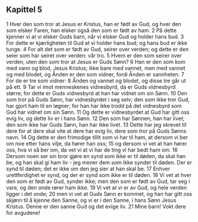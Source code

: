## Kapittel 5

1 Hver den som tror at Jesus er Kristus, han er født av Gud, og hver den som elsker Faren, han elsker også den som er født av ham.
2 På dette kjenner vi at vi elsker Guds barn, når vi elsker Gud og holder hans bud.
3 For dette er kjærligheten til Gud at vi holder hans bud; og hans bud er ikke tunge.
4 For alt det som er født av Gud, seirer over verden; og dette er den seier som har seiret over verden: vår tro.
5 Hvem er den som seirer over verden, uten den som tror at Jesus er Guds Sønn?
6 Han er den som kom med vann og blod, Jesus Kristus; ikke bare med vannet, men med vannet og med blodet, og Ånden er den som vidner, fordi Ånden er sannheten.
7 For de er tre som vidner:
8 Ånden og vannet og blodet, og disse tre går ut på ett.
9 Tar vi imot menneskenes vidnesbyrd, da er Guds vidnesbyrd større; for dette er Guds vidnesbyrd at han har vidnet om sin Sønn.
10 Den som tror på Guds Sønn, har vidnesbyrdet i seg selv; den som ikke tror Gud, har gjort ham til en løgner; for han har ikke trodd på det vidnesbyrd som Gud har vidnet om sin Sønn.
11 Og dette er vidnesbyrdet at Gud har gitt oss evig liv, og dette liv er i hans Sønn.
12 Den som har Sønnen, han har livet; den som ikke har Guds Sønn, han har ikke livet.
13 Dette har jeg skrevet til dere for at dere skal vite at dere har evig liv, dere som tror på Guds Sønns navn.
14 Og dette er den frimodige tillit som vi har til ham, at dersom vi ber om noe etter hans vilje, da hører han oss;
15 og dersom vi vet at han hører oss, hva vi så ber om, da vet vi at vi har de ting vi har bedt ham om.
16 Dersom noen ser sin bror gjøre en synd som ikke er til døden, da skal han be, og han skal gi ham liv - jeg mener dem som ikke synder til døden. Der er synd til døden; det er ikke om den jeg sier at han skal be.
17 Enhver urettferdighet er synd, og der er synd som ikke er til døden.
18 Vi vet at hver den som er født av Gud, synder ikke; men den som er født av Gud, tar seg i vare, og den onde rører ham ikke.
19 Vi vet at vi er av Gud, og hele verden ligger i det onde;
20 men vi vet at Guds Sønn er kommet, og han har gitt oss skjønn til å kjenne den Sanne, og vi er i den Sanne, i hans Sønn Jesus Kristus. Denne er den sanne Gud og det evige liv.
21 Mine barn! Vokt dere for avgudene!
